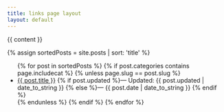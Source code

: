 ```yaml
---
title: links page layout
layout: default
---
```


<!--
  Custom template for links pages including a category from this site.
  Use by giving that page the properties layout: links and includecat: whatever.
  (is this unused?)
-->

{{ content }}

{% assign sortedPosts = site.posts | sort: 'title' %}

<ul>
  {% for post in sortedPosts %}
    {% if post.categories contains page.includecat %}
    {% unless page.slug == post.slug %}
  <li><a href="{{ post.url }}">{{ post.title }}</a>
  {% if post.updated %}&mdash; Updated: {{ post.updated | date_to_string }}
  {% else %}&mdash; {{ post.date | date_to_string }}
  {% endif %}
  </li>
    {% endunless %}
    {% endif %}
  {% endfor %}
</ul>
